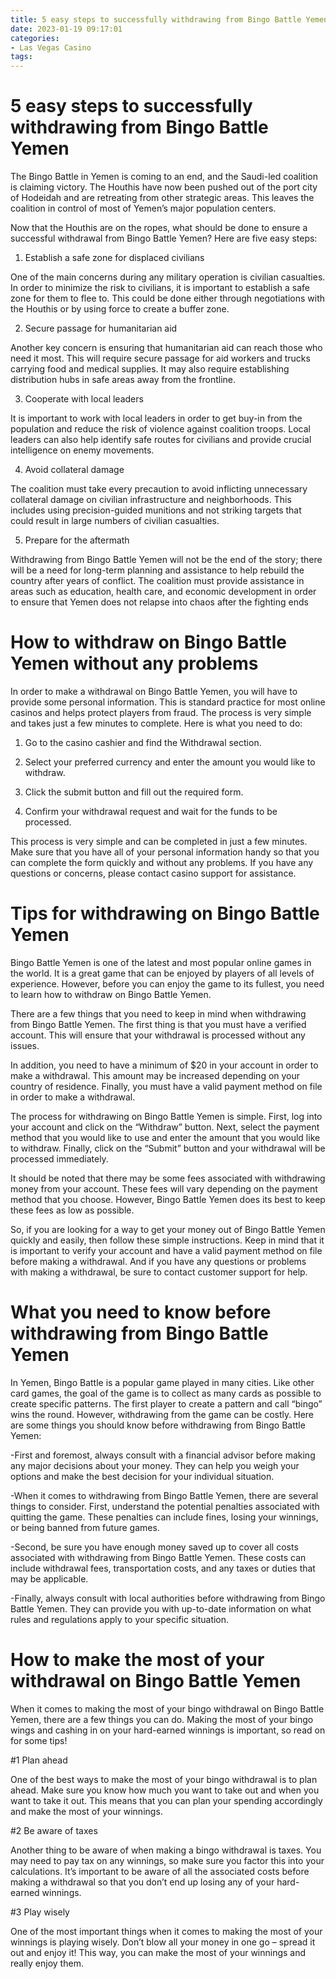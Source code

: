 ```yaml
---
title: 5 easy steps to successfully withdrawing from Bingo Battle Yemen
date: 2023-01-19 09:17:01
categories:
- Las Vegas Casino
tags:
---
```



#  5 easy steps to successfully withdrawing from Bingo Battle Yemen

The Bingo Battle in Yemen is coming to an end, and the Saudi-led coalition is claiming victory. The Houthis have now been pushed out of the port city of Hodeidah and are retreating from other strategic areas. This leaves the coalition in control of most of Yemen’s major population centers.

Now that the Houthis are on the ropes, what should be done to ensure a successful withdrawal from Bingo Battle Yemen? Here are five easy steps:

1. Establish a safe zone for displaced civilians

One of the main concerns during any military operation is civilian casualties. In order to minimize the risk to civilians, it is important to establish a safe zone for them to flee to. This could be done either through negotiations with the Houthis or by using force to create a buffer zone.

2. Secure passage for humanitarian aid

Another key concern is ensuring that humanitarian aid can reach those who need it most. This will require secure passage for aid workers and trucks carrying food and medical supplies. It may also require establishing distribution hubs in safe areas away from the frontline.

3. Cooperate with local leaders

It is important to work with local leaders in order to get buy-in from the population and reduce the risk of violence against coalition troops. Local leaders can also help identify safe routes for civilians and provide crucial intelligence on enemy movements.

4. Avoid collateral damage

The coalition must take every precaution to avoid inflicting unnecessary collateral damage on civilian infrastructure and neighborhoods. This includes using precision-guided munitions and not striking targets that could result in large numbers of civilian casualties.

5. Prepare for the aftermath

Withdrawing from Bingo Battle Yemen will not be the end of the story; there will be a need for long-term planning and assistance to help rebuild the country after years of conflict. The coalition must provide assistance in areas such as education, health care, and economic development in order to ensure that Yemen does not relapse into chaos after the fighting ends

#  How to withdraw on Bingo Battle Yemen without any problems

In order to make a withdrawal on Bingo Battle Yemen, you will have to provide some personal information. This is standard practice for most online casinos and helps protect players from fraud. The process is very simple and takes just a few minutes to complete. Here is what you need to do:

1) Go to the casino cashier and find the Withdrawal section.

2) Select your preferred currency and enter the amount you would like to withdraw.

3) Click the submit button and fill out the required form.

4) Confirm your withdrawal request and wait for the funds to be processed.

This process is very simple and can be completed in just a few minutes. Make sure that you have all of your personal information handy so that you can complete the form quickly and without any problems. If you have any questions or concerns, please contact casino support for assistance.

#  Tips for withdrawing on Bingo Battle Yemen

Bingo Battle Yemen is one of the latest and most popular online games in the world. It is a great game that can be enjoyed by players of all levels of experience. However, before you can enjoy the game to its fullest, you need to learn how to withdraw on Bingo Battle Yemen.

There are a few things that you need to keep in mind when withdrawing from Bingo Battle Yemen. The first thing is that you must have a verified account. This will ensure that your withdrawal is processed without any issues.

In addition, you need to have a minimum of $20 in your account in order to make a withdrawal. This amount may be increased depending on your country of residence. Finally, you must have a valid payment method on file in order to make a withdrawal.

The process for withdrawing on Bingo Battle Yemen is simple. First, log into your account and click on the “Withdraw” button. Next, select the payment method that you would like to use and enter the amount that you would like to withdraw. Finally, click on the “Submit” button and your withdrawal will be processed immediately.

It should be noted that there may be some fees associated with withdrawing money from your account. These fees will vary depending on the payment method that you choose. However, Bingo Battle Yemen does its best to keep these fees as low as possible.

So, if you are looking for a way to get your money out of Bingo Battle Yemen quickly and easily, then follow these simple instructions. Keep in mind that it is important to verify your account and have a valid payment method on file before making a withdrawal. And if you have any questions or problems with making a withdrawal, be sure to contact customer support for help.

#  What you need to know before withdrawing from Bingo Battle Yemen

In Yemen, Bingo Battle is a popular game played in many cities. Like other card games, the goal of the game is to collect as many cards as possible to create specific patterns. The first player to create a pattern and call “bingo” wins the round. However, withdrawing from the game can be costly. Here are some things you should know before withdrawing from Bingo Battle Yemen:

-First and foremost, always consult with a financial advisor before making any major decisions about your money. They can help you weigh your options and make the best decision for your individual situation.

-When it comes to withdrawing from Bingo Battle Yemen, there are several things to consider. First, understand the potential penalties associated with quitting the game. These penalties can include fines, losing your winnings, or being banned from future games.

-Second, be sure you have enough money saved up to cover all costs associated with withdrawing from Bingo Battle Yemen. These costs can include withdrawal fees, transportation costs, and any taxes or duties that may be applicable.

-Finally, always consult with local authorities before withdrawing from Bingo Battle Yemen. They can provide you with up-to-date information on what rules and regulations apply to your specific situation.

#  How to make the most of your withdrawal on Bingo Battle Yemen

When it comes to making the most of your bingo withdrawal on Bingo Battle Yemen, there are a few things you can do. Making the most of your bingo wings and cashing in on your hard-earned winnings is important, so read on for some tips!

#1 Plan ahead

One of the best ways to make the most of your bingo withdrawal is to plan ahead. Make sure you know how much you want to take out and when you want to take it out. This means that you can plan your spending accordingly and make the most of your winnings.

#2 Be aware of taxes

Another thing to be aware of when making a bingo withdrawal is taxes. You may need to pay tax on any winnings, so make sure you factor this into your calculations. It’s important to be aware of all the associated costs before making a withdrawal so that you don’t end up losing any of your hard-earned winnings.

#3 Play wisely

One of the most important things when it comes to making the most of your winnings is playing wisely. Don’t blow all your money in one go – spread it out and enjoy it! This way, you can make the most of your winnings and really enjoy them.